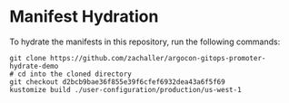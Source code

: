 # Manifest Hydration

To hydrate the manifests in this repository, run the following commands:

```shell
git clone https://github.com/zachaller/argocon-gitops-promoter-hydrate-demo
# cd into the cloned directory
git checkout d2bcb9bae36f855e39f6cfef6932dea43a6f5f69
kustomize build ./user-configuration/production/us-west-1
```
